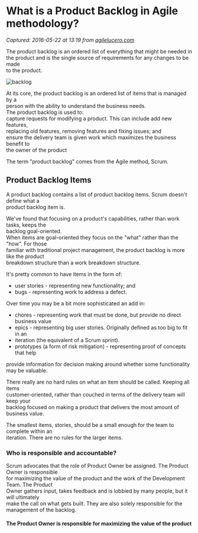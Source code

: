 # What is a Product Backlog in Agile methodology?

_Captured: 2016-05-22 at 13:19 from [agilelucero.com](http://agilelucero.com/agile/what-is-a-product-backlog-in-agile-methodology/)_

The product backlog is an ordered list of everything that might be needed in  
the product and is the single source of requirements for any changes to be made  
to the product.

![backlog](http://mariolucero.cl/wp-content/uploads/2014/04/backlog.jpg)

At its core, the product backlog is an ordered list of items that is managed by a  
person with the ability to understand the business needs.  
The product backlog is used to:  
capture requests for modifying a product. This can include add new features,  
replacing old features, removing features and fixing issues; and  
ensure the delivery team is given work which maximizes the business benefit to  
the owner of the product

The term "product backlog" comes from the Agile method, Scrum.

## Product Backlog Items

A product backlog contains a list of product backlog items. Scrum doesn't define what a  
product backlog item is.

We've found that focusing on a product's capabilities, rather than work tasks, keeps the  
backlog goal-oriented.  
When items are goal-oriented they focus on the "what" rather than the "how". For those  
familiar with traditional project management, the product backlog is more like the product  
breakdown structure than a work breakdown structure.

It's pretty common to have items in the form of:

  * user stories - representing new functionality; and
  * bugs - representing work to address a defect.

Over time you may be a bit more sophisticated an add in:

  * chores - representing work that must be done, but provide no direct business value
  * epics - representing big user stories. Originally defined as too big to fit in an
  * iteration (the equivalent of a Scrum sprint).
  * prototypes (a form of risk mitigation) - representing proof of concepts that help

provide information for decision making around whether some functionality may be valuable.

There really are no hard rules on what an item should be called. Keeping all items  
customer-oriented, rather than couched in terms of the delivery team will keep your  
backlog focused on making a product that delivers the most amount of business value.

The smallest items, stories, should be a small enough for the team to complete within an  
iteration. There are no rules for the larger items.

### Who is responsible and accountable?

Scrum advocates that the role of Product Owner be assigned. The Product Owner is responsible  
for maximizing the value of the product and the work of the Development Team. The Product  
Owner gathers input, takes feedback and is lobbied by many people, but it will ultimately  
make the call on what gets built. They are also solely responsible for the management of the backlog.

#### The Product Owner is responsible for maximizing the value of the product
